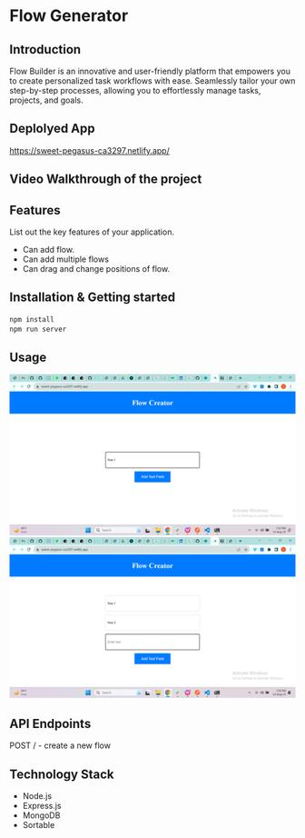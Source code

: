 # Flow Generator

## Introduction
Flow Builder is an innovative and user-friendly platform that empowers you to create personalized task workflows with ease. Seamlessly tailor your own step-by-step processes, allowing you to effortlessly manage tasks, projects, and goals.

## Deplolyed App
https://sweet-pegasus-ca3297.netlify.app/

## Video Walkthrough of the project


## Features
List out the key features of your application.

- Can add flow.
- Can add multiple flows
- Can drag and change positions of flow.


## Installation & Getting started
```bash
npm install
npm run server
```

## Usage
![Alt text](image.png)
![Alt text](image-1.png)

## API Endpoints
POST / - create a new flow


## Technology Stack
- Node.js
- Express.js
- MongoDB
- Sortable